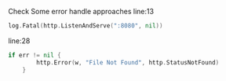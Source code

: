 Check Some error handle approaches
line:13
```go
log.Fatal(http.ListenAndServe(":8080", nil))
```

line:28
```go
if err != nil {
		http.Error(w, "File Not Found", http.StatusNotFound)
	}
```